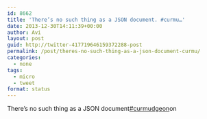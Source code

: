 ```yaml
---
id: 8662
title: 'There’s no such thing as a JSON document. #curmu…'
date: 2013-12-30T14:11:39+00:00
author: Avi
layout: post
guid: http://twitter-417719646159372288-post
permalink: /post/theres-no-such-thing-as-a-json-document-curmu/
categories:
  - none
tags:
  - micro
  - tweet
format: status
---
```

There’s no such thing as a JSON document[#curmudgeon](http://twitter.com/search?q=%23curmudgeon)on